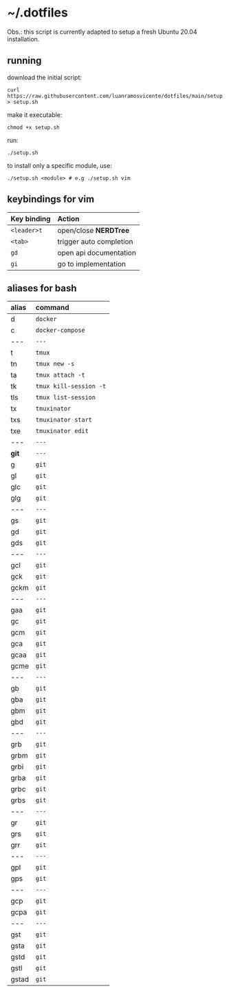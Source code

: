 # ~/.dotfiles

Obs.: this script is currently adapted to setup a fresh Ubuntu 20.04 installation. 

## running

download the initial script:

```
curl https://raw.githubusercontent.com/luanramosvicente/dotfiles/main/setup.sh > setup.sh
```

make it executable:

```
chmod +x setup.sh
```

run:

```
./setup.sh
```

to install only a specific module, use:

```
./setup.sh <module> # e.g ./setup.sh vim
```

## keybindings for vim

| Key binding | Action                              |
| :---------- | :---------------------------------- |
| `<leader>t` | open/close **NERDTree**          |
| `<tab>`     | trigger auto completion          |
| `gd`        | open api documentation         |
| `gi`        | go to implementation                |

## aliases for bash

| alias       | command                              |
| :---------- | :---------------------------------- |
| d           | `docker` |
| c           | `docker-compose` |
| ---         | `---` |
| t           | `tmux` |
| tn          | `tmux new -s` |
| ta          | `tmux attach -t` |
| tk          | `tmux kill-session -t` |
| tls         | `tmux list-session` |
| tx          | `tmuxinator` |
| txs         | `tmuxinator start` |
| txe         | `tmuxinator edit` |
| ---         | `---` |
| **git**     | `---` |
| g           | `git` |
| gl           | `git` |
| glc           | `git` |
| glg           | `git` |
| ---           | `---` |
| gs           | `git` |
| gd           | `git` |
| gds           | `git` |
| ---           | `---` |
| gcl           | `git` |
| gck           | `git` |
| gckm           | `git` |
| ---           | `---` |
| gaa           | `git` |
| gc           | `git` |
| gcm           | `git` |
| gca           | `git` |
| gcaa           | `git` |
| gcme           | `git` |
| ---           | `---` |
| gb           | `git` |
| gba           | `git` |
| gbm           | `git` |
| gbd           | `git` |
| ---           | `---` |
| grb           | `git` |
| grbm           | `git` |
| grbi           | `git` |
| grba           | `git` |
| grbc           | `git` |
| grbs           | `git` |
| ---           | `---` |
| gr           | `git` |
| grs           | `git` |
| grr           | `git` |
| ---           | `---` |
| gpl           | `git` |
| gps           | `git` |
| ---           | `---` |
| gcp           | `git` |
| gcpa           | `git` |
| ---           | `---` |
| gst           | `git` |
| gsta           | `git` |
| gstd           | `git` |
| gstl           | `git` |
| gstad           | `git` |
